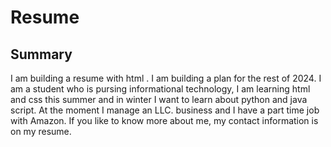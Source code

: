 # Resume

## Summary

I am building a resume with html .  I am building a plan for the rest of 2024. I am a student who is pursing informational technology, I am learning html and css this summer and in winter I want to learn about python and java script. At the moment I manage an LLC. business and I have a part time job with Amazon. If you like to know more about me, my contact information is on my resume.
